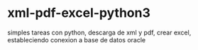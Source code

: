 # xml-pdf-excel-python3
simples tareas con python, descarga de xml y pdf, crear excel, estableciendo conexion a base de datos oracle
